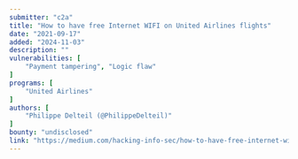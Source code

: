 ```yaml
---
submitter: "c2a"
title: "How to have free Internet WIFI on United Airlines flights"
date: "2021-09-17"
added: "2024-11-03"
description: ""
vulnerabilities: [
    "Payment tampering", "Logic flaw"
]
programs: [
    "United Airlines"
]
authors: [
    "Philippe Delteil (@PhilippeDelteil)"
]
bounty: "undisclosed"
link: "https://medium.com/hacking-info-sec/how-to-have-free-internet-wifi-on-united-airlines-flights-65ead4087bc9"
---
```




